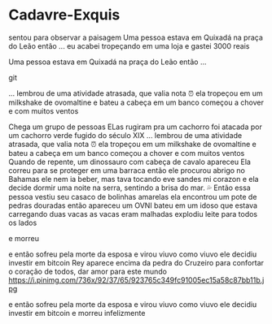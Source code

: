 # Cadavre-Exquis

sentou para observar a paisagem
Uma pessoa estava em Quixadá na praça do Leão então ... 
eu acabei tropeçando em uma loja e gastei 3000 reais

Uma pessoa estava em Quixadá na praça do Leão então ...


git 























... lembrou de uma atividade atrasada, que valia nota :alarm_clock:
ela tropeçou em um milkshake de ovomaltine e bateu a cabeça em um banco
começou a chover e com muitos ventos


Chega um grupo de pessoas
ELas rugiram pra um cachorro
foi atacada por um cachorro verde fugido do século XIX
... lembrou de uma atividade atrasada, que valia nota :alarm_clock:
ela tropeçou em um milkshake de ovomaltine e bateu a cabeça em um banco
começou a chover e com muitos ventos
Quando de repente, um dinossauro com cabeça de cavalo apareceu
Ela correu para se proteger em uma barraca
então ele procurou abrigo no Bahamas
ele nem ia beber, mas tava tocando eve sandes mi corazon
e ela decide dormir uma noite na serra, sentindo a brisa do mar. :sweat_drops:
Então essa pessoa vestiu seu casaco de bolinhas amarelas
ela encontrou um pote de pedras douradas
então apareceu um OVNI
bateu em um idoso
que estava carregando duas vacas
as vacas eram malhadas
explodiu leite para todos os lados


e morreu

e então sofreu pela morte da esposa e virou viuvo
como viuvo ele decidiu investir em bitcoin
Rey aparece encima da pedra do Cruzeiro para confortar o coração de todos, dar amor para este mundo https://i.pinimg.com/736x/92/37/65/923765c349fc91005ec15a58c87bb11b.jpg

e então sofreu pela morte da esposa e virou viuvo
como viuvo ele decidiu investir em bitcoin
e morreu
infelizmente


